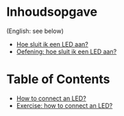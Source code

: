 Inhoudsopgave
=============

(English: see below)

* [Hoe sluit ik een LED aan?](Pfds/ArduinoCourseConnectLed.pdf)
* [Oefening: hoe sluit ik een LED aan?](Pfds/ArduinoCourseConnectLedExercise.pdf)

Table of Contents
=============

* [How to connect an LED?](Pfds/ArduinoCourseConnectLed.pdf)
* [Exercise: how to connect an LED?](Pfds/ArduinoCourseConnectLedExercise.pdf)


